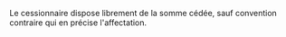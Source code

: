 Le cessionnaire dispose librement de la somme cédée, sauf convention contraire qui en précise l'affectation.

